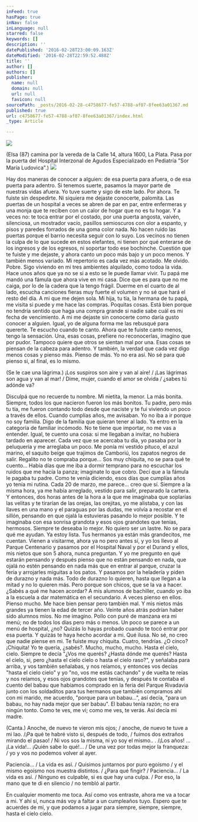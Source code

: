 ```yaml
---
inFeed: true
hasPage: true
inNav: false
inLanguage: null
starred: false
keywords: []
description: ''
datePublished: '2016-02-28T23:00:09.163Z'
dateModified: '2016-02-28T22:59:52.488Z'
title: ''
author: []
authors: []
publisher:
  name: null
  domain: null
  url: null
  favicon: null
sourcePath: _posts/2016-02-28-c4758677-fe57-4788-af07-8fee63a01367.md
published: true
url: c4758677-fe57-4788-af07-8fee63a01367/index.html
_type: Article

---
```

![](https://the-grid-user-content.s3-us-west-2.amazonaws.com/7fae4d34-2ced-4268-8c8e-12f8235d79af.JPG)

(Elsa (87) camina por la vereda de la Calle 14, altura 1600, La Plata. Pasa por la puerta del Hospital Interzonal de Agudos Especializado en Pediatría "Sor María Ludovica".)
![](https://the-grid-user-content.s3-us-west-2.amazonaws.com/715efd09-8532-4966-ae95-8cd3713033a5.JPG)

Hay dos maneras de conocer a alguien: de esa puerta para afuera, o de esa puerta para adentro. Si tenemos suerte, pasamos la mayor parte de nuestras vidas afuera. Yo tuve suerte y sigo de este lado. Por ahora.
Te fuiste sin despedirte. Ni siquiera me dejaste conocerte, palomita.
Las puertas de un hospital a veces se abren de par en par, entre enfermeras y una monja que te reciben con un calor de hogar que no es tu hogar. Y a veces no: te toca entrar por el costado, por una puerta angosta, vaivén, silenciosa, un mostrador vacío, pasillos semioscuros con olor a espanto, y pisos y paredes forrados de una goma color nada. No hacen ruido las puertas porque el barrio necesita seguir con lo suyo. Los vecinos no tienen la culpa de lo que sucede en estos elefantes, ni tienen por qué enterarse de los ingresos y de los egresos, ni soportar todo ese bochinche.
Cuestión que te fuiste y me dejaste, y ahora canto un poco más bajo y un poco menos. Y también menos variado. Mi repertorio es cada vez más acotado. Me olvido. Pobre. Sigo viviendo en mi tres ambientes alquilado, como todoa la vida. Hace unos años que ya no se si a esto se le puede llamar vivir. Tu papá me mandó una fámula que ahora vive en mi casa. Dice que es para que no me caiga, por lo de la cadera que la tengo frágil. Duerme en el cuarto de al lado, escucha canciones fieras muy fuerte el volumen y no sé que hará el resto del día. A mi que me dejen sola. Mi hija, tu tía, la hermana de tu papá, me visita si puede y me hace las compras. Poquitas cosas. Está bien porque no tendría sentido que haga una compra grande si nadie sabe cuál es mi fecha de vencimiento.
A mi me dejaste sin conocerte como daría gusto conocer a alguien. Igual, yo de alguna forma me las rebusqué para quererte. Te escucho cuando te canto. Ahora que te fuiste canto menos, tengo la sensación. Una, esas cosas, prefiere no reconocerlas, imagino que por pudor. Tampoco quiere que otros se sientan mal por una. Esas cosas se piensan de la cabeza para adentro. Y también, la verdad que cada vez digo menos cosas y pienso más. Pienso de más. Yo no era así. No sé para qué pienso si, al final, es lo mismo.

(Se le cae una lágrima.)
¡Los suspiros son aire y van al aire! / ¡Las lágrimas son agua y van al mar! / Dime, mujer, cuando el amor se olvida / ¿sabes tú adónde va?

Disculpá que no recuerde tu nombre. Mi nietita, la menor. La más bonita. Siempre, todos los que nacieron fueron los más bonitos. Tu padre, pero más tu tía, me fueron contando todo desde que naciste y te fui viviendo un poco a través de ellos. Cuando cumplías años, me avisaban. Yo no iba a ir porque no soy familia. Digo de la familia que quieran tener al lado. Ya entro en la categoría de familiar incómodo. No te tiene que importar, no me vas a entender.
Igual, te cuento una cosa: si me llegaban a invitar, no hubiera tardado en aparecer. Cada vez que se acercaba tu día, yo pasaba por la peluquería y me arreglaba un poco. Me ponía mi vestido pituco, el azul marino, el saquito beige que trajimos de Camboriú, los zapatos negros de salir. Regalito no te compraba porque... Sos muy chiquita, no se para qué te cuento... Había días que me iba a dormir temprano para no escuchar los ruidos que me hacía la panza; imaginate lo que cobro. Decí que a la fámula le pagaba tu padre. Como te venía diciendo, esos días que cumplías años yo tenía mi rutina. Cada 20 de marzo, me parece... creo que sí. Siempre a la misma hora, ya me había arreglado, vestido para salir, preparado la cartera. Y entonces, dos horas antes de la hora a la que me imaginaba que soplarías las velitas y te tirarían de las orejas, las orejitas, yo me alistaba, y con las llaves en una mano y el paraguas por las dudas, me volvía a recostar en el sillón, pensando en que ojalá la estuvieras pasando lo mejor posible. Y te imaginaba con esa sonrisa grandota y esos ojos grandotes que tenías, hermosos. Siempre te deseaba lo mejor.
No quiero ser un lastre. No se para qué me ayudan. Ya estoy lista.
Tus hermanos ya están más grandecitos, me cuentan. Vienen a visitarme, ahora ya no pero antes sí, y yo los llevo al Parque Centenario y pasamos por el Hospital Naval y por el Durand y ellos, mis nietos que son 5 ahora, nunca preguntan. Y yo me pregunto en qué estarán pensando y después pienso que no están pensando en nada, que ojalá no estén pensando en nada más que en entrar al parque, cruzar la feria y arrojarles miguitas a los patos. Y pasamos por la heladería y piden de durazno y nada más. Todo de durazno lo quieren, hasta que llegan a la mitad y no lo quieren más. Pero porque son chicos, que se la va a hacer. ¿Sabés a qué me hacen acordar? A mis alumnos de bachiller, cuando yo iba a la escuela a dar matemática en el secundario. A veces pienso en ellos. Pienso mucho. Me hace bien pensar pero también mal. Y mis nietos más grandes ya tienen la edad de tercer año. Veinte años atrás podrían haber sido alumnos míos. No me imagino.
Pollo con puré de manzana era mi menú; no de todos los días pero más o menos. Un poco se parece a un menú de hospital, ¿no? Quizás lo hayas probado cuando te tocó entrar por esa puerta. Y quizás te haya hecho acordar a mi. Qué ilusa. No sé, no creo que nadie piense en mi. Te fuiste muy chiquita. Cuatro, tendrías. ¿O cinco? ¡Chiquita! Yo te quería, ¿sabés?. Mucho, mucho, mucho. Hasta el cielo, cielo. Siempre te decía "¿Vos me querés? ¿Hasta dónde me querés? Hasta el cielo, si, pero ¿hasta el cielo cielo o hasta el cielo raso?", y señalaba para arriba, y vos también señalabas, y nos reíamos, y entonces vos decías "hasta el cielo cielo" y yo "no, vos me estás cachando" y de vuelta te reías y nos reíamos, y esos ojos grandotes que tenías, y después te contaba el cuento del babau que habíamos comprado en la feria del Parque Rivadavia junto con los soldaditos para tus hermanos que también compramos ahí con mi marido, me acuerdo, "porque para un babau...", así decía, "para un babau, no hay nada mejor que ser babau". El babau tenía razón; no era ningún tonto.
Como te ves, me vi; como me ves, te verás. Así decía mi madre.

(Canta.) Anoche, de nuevo te vieron mis ojos; / anoche, de nuevo te tuve a mi lao. /¡Pa qué te habré visto si, después de todo, / fuimos dos extraños mirando el pasao! / Ni vos sos la misma, ni yo soy el mismo.. . /¡Los años! ... ¡La vida!... ¡Quién sabe lo qué!... / De una vez por todas mejor la franqueza: / yo y vos no podemos volver al ayer.

Paciencia... / La vida es así. / Quisimos juntarnos por puro egoísmo / y el mismo egoísmo nos muestra distintos. / ¿Para qué fingir? / Paciencia... / La vida es así. / Ninguno es culpable, si es que hay una culpa. / Por eso, la mano que te di en silencio / no tembló al partir.

En cualquier momento me toca. Así como vos entraste, ahora me va a tocar a mi. Y ahí sí, nunca más voy a faltar a un cumpleaños tuyo. Espero que te acuerdes de mí, y que podamos a jugar para siempre, siempre, siempre, hasta el cielo cielo.
